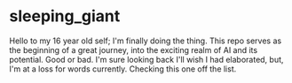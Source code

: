 # sleeping_giant
Hello to my 16 year old self; I'm finally doing the thing. This repo serves as the beginning of a great journey, into the exciting realm of AI and its potential. Good or bad. I'm sure looking back I'll wish I had elaborated, but, I'm at a loss for words currently. Checking this one off the list. 
